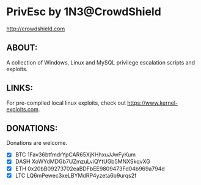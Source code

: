 # PrivEsc by 1N3@CrowdShield
http://crowdshield.com

## ABOUT:
A collection of Windows, Linux and MySQL privilege escalation scripts and exploits. 

## LINKS:
For pre-compiled local linux exploits, check out https://www.kernel-exploits.com. 

## DONATIONS:
Donations are welcome. 
- [x] BTC 1Fav36btfmdrYpCAR65XjKHhxuJJwFyKum
- [x] DASH XoWYdMDGb7UZmzuLviQYtUGb5MNXSkqvXG
- [x] ETH 0x20bB09273702eaBDFbEE9809473Fd04b969a794d
- [x] LTC LQ6mPewec3xeLBYMdRP4yzeta6b9urqs2f